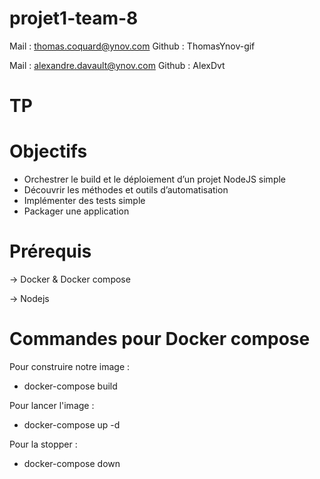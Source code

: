 # projet1-team-8

Mail : thomas.coquard@ynov.com
Github : ThomasYnov-gif

Mail : alexandre.davault@ynov.com
Github : AlexDvt


# TP

# Objectifs

- Orchestrer le build et le déploiement d’un projet NodeJS simple
- Découvrir les méthodes et outils d’automatisation
- Implémenter des tests simple
- Packager une application

# Prérequis

-> Docker & Docker compose

-> Nodejs


# Commandes pour Docker compose

Pour construire notre image : 
 * docker-compose build

Pour lancer l'image :
 * docker-compose up -d

Pour la stopper :
 * docker-compose down

